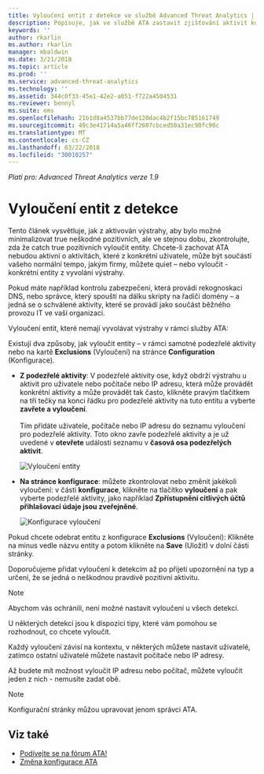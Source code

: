 ```yaml
---
title: Vyloučení entit z detekce ve službě Advanced Threat Analytics | Dokumentace Microsoftu
description: Popisuje, jak ve službě ATA zastavit zjišťování aktivit konkrétních entit jako podezřelých
keywords: ''
author: rkarlin
ms.author: rkarlin
manager: mbaldwin
ms.date: 3/21/2018
ms.topic: article
ms.prod: ''
ms.service: advanced-threat-analytics
ms.technology: ''
ms.assetid: 344c0f33-45e1-42e2-a051-f722a4504531
ms.reviewer: bennyl
ms.suite: ems
ms.openlocfilehash: 21b1d8a4537bb77de120dac4b2f15bc785161749
ms.sourcegitcommit: 49c3e41714a5a46ff2607cbced50a31ec90fc90c
ms.translationtype: MT
ms.contentlocale: cs-CZ
ms.lasthandoff: 03/22/2018
ms.locfileid: "30010257"
---
```

*Platí pro: Advanced Threat Analytics verze 1.9*



# <a name="excluding-entities-from-detections"></a>Vyloučení entit z detekce
Tento článek vysvětluje, jak z aktivován výstrahy, aby bylo možné minimalizovat true neškodné pozitivních, ale ve stejnou dobu, zkontrolujte, zda že catch true pozitivních vyloučit entity. Chcete-li zachovat ATA nebudou aktivní o aktivitách, které z konkrétní uživatele, může být součástí vašeho normální tempo, jakým firmy, můžete quiet – nebo vyloučit - konkrétní entity z vyvolání výstrahy.

Pokud máte například kontrolu zabezpečení, která provádí rekognoskaci DNS, nebo správce, který spouští na dálku skripty na řadiči domény – a jedná se o schválené aktivity, které se provádí jako součást běžného provozu IT ve vaší organizaci.

Vyloučení entit, které nemají vyvolávat výstrahy v rámci služby ATA:

Existují dva způsoby, jak vyloučit entity – v rámci samotné podezřelé aktivity nebo na kartě **Exclusions** (Vyloučení) na stránce **Configuration** (Konfigurace).

- **Z podezřelé aktivity**: V podezřelé aktivity ose, když obdrží výstrahu u aktivit pro uživatele nebo počítače nebo IP adresu, která může provádět konkrétní aktivity a může provádět tak často, klikněte pravým tlačítkem na tři tečky na konci řádku pro podezřelé aktivity na tuto entitu a vyberte **zavřete a vyloučení**. <br></br>Tím přidáte uživatele, počítače nebo IP adresu do seznamu vyloučení pro podezřelé aktivity. Toto okno zavře podezřelé aktivity a je už uvedené v **otevřete** události seznamu v **časová osa podezřelých aktivit**.

    ![Vyloučení entity](./media/exclude-in-sa.png)

- **Na stránce konfigurace**: můžete zkontrolovat nebo změnit jakékoli vyloučení: v části **konfigurace**, klikněte na tlačítko **vyloučení** a pak vyberte podezřelé aktivity, jako například  **Zpřístupnění citlivých účtů přihlašovací údaje jsou zveřejněné**.

    ![Konfigurace vyloučení](./media/exclusions-config-page.png)

Pokud chcete odebrat entitu z konfigurace **Exclusions** (Vyloučení): Klikněte na minus vedle názvu entity a potom klikněte na **Save** (Uložit) v dolní části stránky.

Doporučujeme přidat vyloučení k detekcím až po přijetí upozornění na typ a určení, že se jedná o neškodnou pravdivě pozitivní aktivitu. 

> [!NOTE]
> Abychom vás ochránili, není možné nastavit vyloučení u všech detekcí. 

U některých detekcí jsou k dispozici tipy, které vám pomohou se rozhodnout, co chcete vyloučit. 

Každý vyloučení závisí na kontextu, v některých můžete nastavit uživatelé, zatímco ostatní uživatelé můžete nastavit počítače nebo IP adresy. 

Až budete mít možnost vyloučit IP adresu nebo počítač, můžete vyloučit jeden z nich - nemusíte zadat obě.

> [!NOTE]
> Konfigurační stránky můžou upravovat jenom správci ATA.


## <a name="see-also"></a>Viz také
- [Podívejte se na fórum ATA!](https://social.technet.microsoft.com/Forums/security/home?forum=mata)
- [Změna konfigurace ATA](modifying-ata-center-configuration.md)
